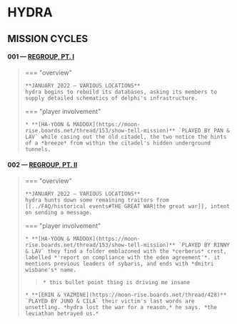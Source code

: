 # HYDRA

## MISSION CYCLES


#### 001 — [REGROUP, PT. I](https://moon-rise.boards.net/thread/39/)

> === "overview"
> 
>     **JANUARY 2022 — VARIOUS LOCATIONS**
>     hydra begins to rebuild its databases, asking its members to supply detailed schematics of delphi's infrastructure.
> 
> === "player involvement"
> 
>     * **[HA-YOON & MADDOX](https://moon-rise.boards.net/thread/153/show-tell-mission)** `PLAYED BY PAN & LAV` while casing out the old citadel, the two notice the hints of a *breeze* from within the citadel's hidden underground tunnels.

####  002 — [REGROUP, PT. II](https://moon-rise.boards.net/thread/291/)

> === "overview"
> 
>     **JANUARY 2022 — VARIOUS LOCATIONS**
>     hydra hunts down some remaining traitors from [[../FAQ/historical events#THE GREAT WAR|the great war]], intent on sending a message.
> 
> === "player involvement"
> 
>     * **[HA-YOON & MADDOX](https://moon-rise.boards.net/thread/153/show-tell-mission)** `PLAYED BY RINNY & LAV` they find a folder emblazoned with the *cerberus* crest, labelled *'report on compliance with the eden agreement'*. it mentions previous leaders of sybaris, and ends with *dmitri wisbane's* name.
>>     * this bullet point thing is driving me insane 
>     * **[ERIN & YAZMINE](https://moon-rise.boards.net/thread/428)** `PLAYED BY JUNO & CILA` their victim's last words are unsettling. *hydra lost the war for a reason,* he says. *the leviathan betrayed us.*